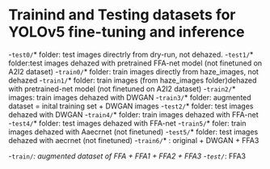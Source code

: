 # Trainind and Testing datasets for YOLOv5 fine-tuning and inference

-`test0/`* folder: test images directrly from dry-run, not dehazed. 
-`test1/`* folder:test images dehazed with pretrained FFA-net model (not finetuned on A2I2 dataset)
-`train0/`* folder: train images directly from haze_images, not dehazed 
-`train1/`* folder: train images (from haze_images folder)dehazed with pretrained-net model (not finetuned on A2I2 dataset)
-`train2/`* images: train images dehazed with DWGAN
-`train3/`* folder: augmented dataset = inital training set + DWGAN images
-`test2/`* folder: test images dehazed with DWGAN
-`train4/`* folder: train images dehazed with FFA-net
-`test4/`* folder: test images dehazed with FFA-net
-`train5/`* foler: train images dehazed with Aaecrnet (not finetuned)
-`test5/`* folder: test images dehazed with aecrnet (not finetuned)
-`train6/`* : original + DWGAN + FFA3

-`train/`*: augmented dataset of FFA + FFA1 + FFA2 + FFA3
-`test/`*: FFA3
